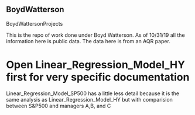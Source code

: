 ## BoydWatterson
BoydWattersonProjects

This is the repo of work done under Boyd Watterson. As of 10/31/19 all the information here is public data. The data here is from an AQR paper.

# Open Linear_Regression_Model_HY first for very specific documentation
Linear_Regression_Model_SP500 has a little less detail because it is the same analysis as Linear_Regression_Model_HY but with comparision between S&P500 and managers A,B, and C
